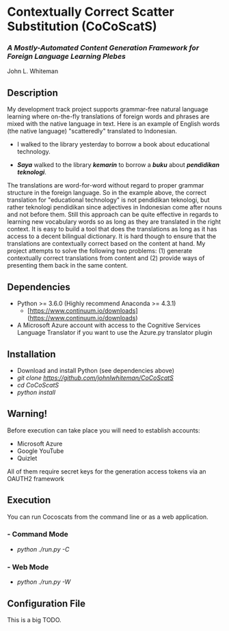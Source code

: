 # Contextually Correct Scatter Substitution (CoCoScatS)
### *A Mostly-Automated Content Generation Framework for Foreign Language Learning Plebes*


John L. Whiteman

## Description

My development track project supports grammar-free natural language learning where on-the-fly translations of foreign words and phrases are mixed with the native language in text. Here is an example of English words (the native language) "scatteredly" translated to Indonesian.

* I walked to the library yesterday to borrow a book about educational technology.

* ***Saya*** walked to the library ***kemarin*** to borrow a ***buku*** about ***pendidikan teknologi***.

The translations are word-for-word without regard to proper grammar structure in the foreign language. So in the example above, the correct translation for "educational technology" is not pendidikan teknologi, but rather teknologi pendidikan since adjectives in Indonesian come after nouns and not before them. Still this approach can be quite effective in regards to learning new vocabulary words so as long as they are translated in the right context. It is easy to build a tool that does the translations as long as it has access to a decent bilingual dictionary. It is hard though to ensure that the translations are contextually correct based on the content at hand. My project attempts to solve the following two problems: (1) generate contextually correct translations from content and (2) provide ways of presenting them back in the same content.

## Dependencies

* Python >= 3.6.0 (Highly recommend Anaconda >= 4.3.1)
  * [https://www.continuum.io/downloads]
  (https://www.continuum.io/downloads)
* A Microsoft Azure account with access to the Cognitive Services Language Translator if you want to use the Azure.py translator plugin

## Installation

* Download and install Python (see dependencies above)
* *git clone https://github.com/johnlwhiteman/CoCoScatS*
* *cd CoCoScatS*
* *python install*

## Warning!

Before execution can take place you will need to establish accounts:

* Microsoft Azure
* Google YouTube
* Quizlet

All of them require secret keys for the generation access tokens via an OAUTH2 framework

## Execution

You can run Cocoscats from the command line or as a web application.

### - Command Mode

* *python ./run.py -C*

### - Web Mode

* *python ./run.py -W*

## Configuration File

This is a big TODO.